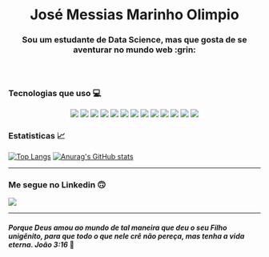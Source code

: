 <p align="center">
  <h1 align="center">José Messias Marinho Olimpio</h1>
  <h3 align="center">Sou um estudante de Data Science, mas que gosta de se aventurar no mundo web :grin:<h3>
  <br/>
</p>
  
 ### Tecnologias que uso :computer:
 
<p align="center">
  <img src="https://img.shields.io/badge/JavaScript-F7DF1E?style=for-the-badge&logo=javascript&logoColor=black"></img>
  <img src="https://img.shields.io/badge/TypeScript-007ACC?style=for-the-badge&logo=typescript&logoColor=white"></img>
  <img src="https://img.shields.io/badge/React-20232A?style=for-the-badge&logo=react&logoColor=61DAFB"></img>
  <img src="https://img.shields.io/badge/HTML5-E34F26?style=for-the-badge&logo=html5&logoColor=white"></img>
  <img src="https://img.shields.io/badge/CSS3-1572B6?style=for-the-badge&logo=css3&logoColor=white"><img>
  <img src="https://img.shields.io/badge/Node.js-43853D?style=for-the-badge&logo=node.js&logoColor=white">
  <img src="https://img.shields.io/badge/React_Native-20232A?style=for-the-badge&logo=react&logoColor=61DAFB"></img>
  <img src="https://img.shields.io/badge/PostgreSQL-316192?style=for-the-badge&logo=postgresql&logoColor=white"></img>
  <img src="https://img.shields.io/badge/MySQL-00000F?style=for-the-badge&logo=mysql&logoColor=white"></img>
  <img src="https://img.shields.io/badge/Java-ED8B00?style=for-the-badge&logo=java&logoColor=white"></img>
  <img src="https://img.shields.io/badge/Python-14354C?style=for-the-badge&logo=python&logoColor=white"></img>
  <img src="https://img.shields.io/badge/SQLite-07405E?style=for-the-badge&logo=sqlite&logoColor=white"></img>
  <img src="https://img.shields.io/badge/PHP-777BB4?style=for-the-badge&logo=php&logoColor=white"><img>
</p>

### Estatisticas :chart_with_upwards_trend:

[![Top Langs](https://github-readme-stats.vercel.app/api/top-langs/?username=Messiviski&layout=compact&exclude_repo=Analise-de-Dados-ENEM,PesqOperacionalTrab,Projeto-2-Datascience,desafio-moovery&count_private=true&theme=tokyonight)](https://github.com/anuraghazra/github-readme-stats)
[![Anurag's GitHub stats](https://github-readme-stats.vercel.app/api?username=Messiviski&count_private=true&show_icons=true&theme=tokyonight)](https://github.com/anuraghazra/github-readme-stats)

---

### Me segue no Linkedin :upside_down_face:
<a href="https://www.linkedin.com/in/messiasolimpioo/">
  <img src="https://img.shields.io/badge/LinkedIn-0077B5?style=for-the-badge&logo=linkedin&logoColor=white"></img>
</a>

---

#### _Porque Deus amou ao mundo de tal maneira que deu o seu Filho unigênito, para que todo o que nele crê não pereça, mas tenha a vida eterna. João 3:16_ :open_book:
